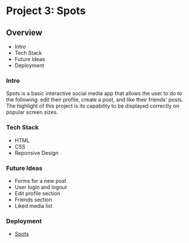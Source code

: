 # Project 3: Spots

## Overview

- Intro
- Tech Stack
- Future Ideas
- Deployment

### Intro

Spots is a basic interactive social media app that allows the user to do to the following: edit their profile, create a post, and like their friends' posts. The highlight of this project is its capability to be displayed correctly on popular screen sizes.

### Tech Stack

- HTML
- CSS
- Reponsive Design

### Future Ideas

- Forms for a new post
- User login and logout
- Edit profile section
- Friends section
- Liked media list

### Deployment

- [Spots](https://samausmith.github.io/se_project_spots/)
